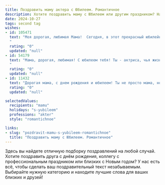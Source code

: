 ```yaml
---
title: Поздравить маму актера с Юбилеем. Романтичное
description: Хотите поздравить маму с Юбилеем или другим праздником? Наш ИИ создаст незабываемое поздравление, а вы обязательно выделитесь среди других.  
date: 2024-10-27
tags: second tag
wishes:
- id: 105471
  text: "Моя дорогая, любимая Мама!  Сегодня, в этот прекрасный юбилейный день, я хочу сказать тебе слова безграничной любви и восхищения. Твоя жизнь – это яркая, неповторимая роль, сыгранная с блеском настоящей актрисы!  Каждая твоя улыбка – это сцена, полная света и тепла, каждый твой взгляд – это захватывающий спектакль, каждый твой жест – это тонкая, чувственная игра.  Спасибо тебе за твою бесконечную любовь, за твою безграничную доброту, за твой талант вдохновлять и дарить радость. Пусть этот юбилей станет началом новой, счастливой и яркой главы твоей жизни, полной оваций, цветов и любви!  С днем рождения, моя драгоценная!
  "
  rating: "0"
  updated: "null"
- id: 54179
  text: "Мама, дорогая, любимая! С юбилеем тебя! Ты - актриса, чья жизнь - вечный спектакль, полный страсти, любви и таланта. Пусть каждый твой день будет полон ярких красок, а сцена жизни сияет от твоих побед.
  "
  rating: "0"
  updated: "null"
- id: 11432
  text: "Дорогая мама, с днем рождения и юбилеем! Ты не просто мама, но и искусный актер, чьи роли украшают нашу жизнь. Пусть каждый твой день будет полон радости и творческих идей. Твое умение передавать эмоции через искусство вдохновляет нас всех. Желаю тебе множества ярких ролей в жизни и на сцене, здоровья, счастья и любви. Ты - наша звезда, и мы так тебя любим! С теплом и любовью, твои дети."
  rating: "0"
  updated: "null"

selectedValues:
  recipients: "mamu"
  holidays: "s-yubileem"
  professions: "akter"
  style: "romantichnoe"

links:
- slug: "pozdravit-mamu-s-yubileem-romantichnoe"
  title: "Поздравить маму с Юбилеем. Романтичное"
---
```


Здесь вы найдете отличную подборку поздравлений на любой случай.
Хотите поздравить друга с днём рождения, коллегу с профессиональным праздником или близких с Новым годом? У нас есть всё, чтобы сделать ваш поздравительный текст незабываемым. Выбирайте нужную категорию и находите лучшие слова для ваших близких и друзей!
